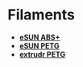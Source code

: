 # Filaments

- **[eSUN ABS+](./eSUN%20ABS+.md)**
- **[eSUN PETG](./eSUN%20PETG.md)**
- **[extrudr PETG](./extrudr%20PETG.md)**
